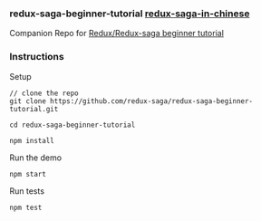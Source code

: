 ### redux-saga-beginner-tutorial [redux-saga-in-chinese](http://leonshi.com/redux-saga-in-chinese/docs/introduction/BeginnerTutorial.html)
Companion Repo for [Redux/Redux-saga beginner tutorial](https://github.com/redux-saga/redux-saga/blob/master/docs/introduction/BeginnerTutorial.md)

### Instructions

Setup

```
// clone the repo
git clone https://github.com/redux-saga/redux-saga-beginner-tutorial.git

cd redux-saga-beginner-tutorial

npm install
```

Run the demo

```
npm start
```

Run tests

```
npm test
```
